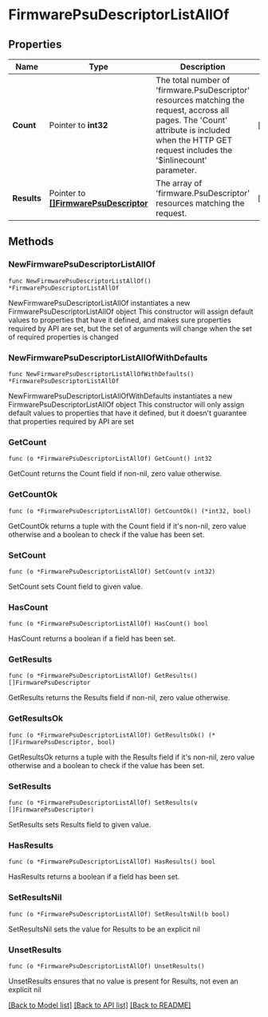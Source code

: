 # FirmwarePsuDescriptorListAllOf

## Properties

Name | Type | Description | Notes
------------ | ------------- | ------------- | -------------
**Count** | Pointer to **int32** | The total number of &#39;firmware.PsuDescriptor&#39; resources matching the request, accross all pages. The &#39;Count&#39; attribute is included when the HTTP GET request includes the &#39;$inlinecount&#39; parameter. | [optional] 
**Results** | Pointer to [**[]FirmwarePsuDescriptor**](FirmwarePsuDescriptor.md) | The array of &#39;firmware.PsuDescriptor&#39; resources matching the request. | [optional] 

## Methods

### NewFirmwarePsuDescriptorListAllOf

`func NewFirmwarePsuDescriptorListAllOf() *FirmwarePsuDescriptorListAllOf`

NewFirmwarePsuDescriptorListAllOf instantiates a new FirmwarePsuDescriptorListAllOf object
This constructor will assign default values to properties that have it defined,
and makes sure properties required by API are set, but the set of arguments
will change when the set of required properties is changed

### NewFirmwarePsuDescriptorListAllOfWithDefaults

`func NewFirmwarePsuDescriptorListAllOfWithDefaults() *FirmwarePsuDescriptorListAllOf`

NewFirmwarePsuDescriptorListAllOfWithDefaults instantiates a new FirmwarePsuDescriptorListAllOf object
This constructor will only assign default values to properties that have it defined,
but it doesn't guarantee that properties required by API are set

### GetCount

`func (o *FirmwarePsuDescriptorListAllOf) GetCount() int32`

GetCount returns the Count field if non-nil, zero value otherwise.

### GetCountOk

`func (o *FirmwarePsuDescriptorListAllOf) GetCountOk() (*int32, bool)`

GetCountOk returns a tuple with the Count field if it's non-nil, zero value otherwise
and a boolean to check if the value has been set.

### SetCount

`func (o *FirmwarePsuDescriptorListAllOf) SetCount(v int32)`

SetCount sets Count field to given value.

### HasCount

`func (o *FirmwarePsuDescriptorListAllOf) HasCount() bool`

HasCount returns a boolean if a field has been set.

### GetResults

`func (o *FirmwarePsuDescriptorListAllOf) GetResults() []FirmwarePsuDescriptor`

GetResults returns the Results field if non-nil, zero value otherwise.

### GetResultsOk

`func (o *FirmwarePsuDescriptorListAllOf) GetResultsOk() (*[]FirmwarePsuDescriptor, bool)`

GetResultsOk returns a tuple with the Results field if it's non-nil, zero value otherwise
and a boolean to check if the value has been set.

### SetResults

`func (o *FirmwarePsuDescriptorListAllOf) SetResults(v []FirmwarePsuDescriptor)`

SetResults sets Results field to given value.

### HasResults

`func (o *FirmwarePsuDescriptorListAllOf) HasResults() bool`

HasResults returns a boolean if a field has been set.

### SetResultsNil

`func (o *FirmwarePsuDescriptorListAllOf) SetResultsNil(b bool)`

 SetResultsNil sets the value for Results to be an explicit nil

### UnsetResults
`func (o *FirmwarePsuDescriptorListAllOf) UnsetResults()`

UnsetResults ensures that no value is present for Results, not even an explicit nil

[[Back to Model list]](../README.md#documentation-for-models) [[Back to API list]](../README.md#documentation-for-api-endpoints) [[Back to README]](../README.md)


